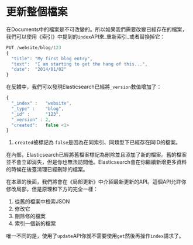 # 更新整個檔案

在Documents中的檔案是不可改變的。所以如果我們需要改變已經存在的檔案，我們可以使用《索引》中提到的`index`API來_重新索引_或者替換掉它：

```js
PUT /website/blog/123
{
  "title": "My first blog entry",
  "text":  "I am starting to get the hang of this...",
  "date":  "2014/01/02"
}
```
在反饋中，我們可以發現Elasticsearch已經將`_version`數值增加了：

```js
{
  "_index" :   "website",
  "_type" :    "blog",
  "_id" :      "123",
  "_version" : 2,
  "created":   false <1>
}
```
1. `created`被標記為 `false`是因為在同索引、同類型下已經存在同ID的檔案。

在內部，Elasticsearch已經將舊檔案標記為刪除並且添加了新的檔案。舊的檔案並不會立即消失，但是你也無法訪問他。Elasticsearch會在你繼續新增更多資料的時候在後臺清理已經刪除的檔案。

在本章的後面，我們將會在《局部更新》中介紹最新更新的API。這個API允許你修改局部，但是原理和下方的完全一樣：

1. 從舊的檔案中檢索JSON
2. 修改它
3. 刪除修的檔案
4. 索引一個新的檔案

唯一不同的是，使用了`update`API你就不需要使用`get`然後再操作`index`請求了。
